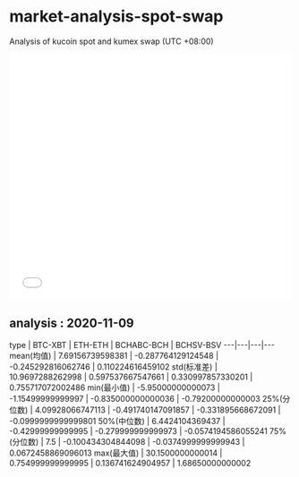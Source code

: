 # market-analysis-spot-swap
Analysis of kucoin spot and kumex swap (UTC +08:00)

<iframe width="100%" height="440" src="./data.html" frameborder="no" border="0" scrolling="no"></iframe>

## analysis : 2020-11-09

type | BTC-XBT | ETH-ETH | BCHABC-BCH | BCHSV-BSV 
---|---|---|---
mean(均值) | 7.69156739598381 | -0.287764129124548 | -0.245292816062746 | 0.110224616459102
std(标准差) | 10.9697288262998 | 0.597537667547661 | 0.330997857330201 | 0.755717072002486
min(最小值) | -5.95000000000073 | -1.15499999999997 | -0.835000000000036 | -0.79200000000003
25%(分位数) | 4.09928066747113 | -0.491740147091857 | -0.331895668672091 | -0.0999999999999801
50%(中位数) | 6.4424104369437 | -0.42999999999995 | -0.279999999999973 | -0.0574194586055241
75%(分位数) | 7.5 | -0.100434304844098 | -0.0374999999999943 | 0.0672458869096013
max(最大值) | 30.1500000000014 | 0.754999999999995 | 0.136741624904957 | 1.68650000000002
